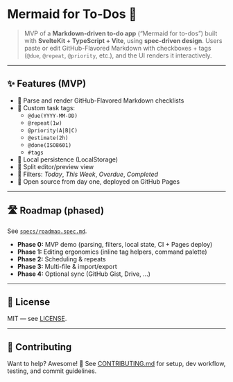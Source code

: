 # Mermaid for To-Dos 📝

> MVP of a **Markdown-driven to-do app** (“Mermaid for to-dos”) built with **SvelteKit + TypeScript + Vite**, using **spec-driven design**.
> Users paste or edit GitHub-Flavored Markdown with checkboxes + tags (`@due`, `@repeat`, `@priority`, etc.), and the UI renders it interactively.

---

## ✨ Features (MVP)

- 🔄 Parse and render GitHub-Flavored Markdown checklists
- 🔄 Custom task tags:
  - `@due(YYYY-MM-DD)`
  - `@repeat(1w)`
  - `@priority(A|B|C)`
  - `@estimate(2h)`
  - `@done(ISO8601)`
  - `#tags`
- 🔄 Local persistence (LocalStorage)
- 🔄 Split editor/preview view
- 🔄 Filters: *Today*, *This Week*, *Overdue*, *Completed*
- 🔄 Open source from day one, deployed on GitHub Pages

---

## 🛣 Roadmap (phased)

See [`specs/roadmap.spec.md`](./specs/roadmap.spec.md).

* **Phase 0:** MVP demo (parsing, filters, local state, CI + Pages deploy)
* **Phase 1:** Editing ergonomics (inline tag helpers, command palette)
* **Phase 2:** Scheduling & repeats
* **Phase 3:** Multi-file & import/export
* **Phase 4:** Optional sync (GitHub Gist, Drive, …)


---

## 📝 License
MIT — see [LICENSE](./LICENSE).

---

## 🤝 Contributing

Want to help? Awesome! 🎉
See [CONTRIBUTING.md](./CONTRIBUTING.md) for setup, dev workflow, testing, and commit guidelines.


